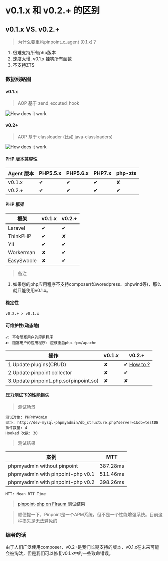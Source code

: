 # v0.1.x 和 v0.2.+ 的区别

##  v0.1.x VS. v0.2.+

> 为什么要重构pinpoint_c_agent (0.1.x)？

1. 很难支持所有php版本
2. 速度太慢, v0.1.x 挂钩所有函数
3. 不支持ZTS

### 数据线路图

#### v0.1.x

> AOP 基于 zend_excuted_hook

![How does it work](../../images/principle_v0.1.x.png)
#### v0.2+

> AOP 基于 classloader (比如 java-classloaders)

![How does it work](../../images/principle_v0.2.x.png)

#### PHP 版本兼容性

Agent 版本|PHP5.5.x|PHP5.6.x|PHP7.x |php-zts
----|-----|----|-----|---
v0.1.x|✔|✔|✔|✘
v0.2.+|✔|✔|✔|✔

#### PHP 框架

框架|v0.1.x|v0.2.+
----|-----|----|
Laravel|✔|✔
ThinkPHP|✔|✘
YII|✔|✔
Workerman|✘|✔
EasySwoole|✘|✔


> 备注

1. 如果您的php应用程序不支持composer(如woredpress、phpwind等)，那么就只能使用v0.1.x。
#### 稳定性

`v0.2.+ > v0.1.x`


#### 可维护性(动态地)

```
✔: 不会阻塞用户的应用程序
✘: 阻塞用户的应用程序: 应该重启php-fpm/apache 
```

操作|v0.1.x|v0.2.+
----|-----|----
1.Update plugins(CRUD) |✘|✔ [How to ?](https://github.com/pinpoint-apm/pinpoint-php-aop#how-to-reload-all-plugins)
2.Update pinpoint collector|✘|✔
3.Update pinpoint_php.so(pinpoint.so)|✘|✘
#### 压力测试下的性能损失

> 测试场景

```
测试对象: PHPMYAdmin
网址: http://dev-mysql-phpmyadmin/db_structure.php?server=1&db=testDB
插件数量: 4
Hooked 次数: 30
```

> 测试结果

案例|MTT
---|----
phpmyadmin without pinpoint|387.28ms
phpmyadmin with pinpoint-php v0.1|511.46ms
phpmyadmin with pinpoint-php v0.2|398.26ms


```
MTT: Mean RTT Time 
```
> [ pinpoint-php on Flraum 测试结果 ](./User%20Manual-CN.md#1.1-性能测试结果)

> 顺便提一下，Pinpoint是一个APM系统，但不是一个性能增强系统。目前这种损失是无法避免的
### 编者的话

由于人们广泛使用composer，v0.2+是我们长期支持的版本，v0.1.x在未来可能会被淘汰，但是我们可以修复v0.1.x中的一些致命错误。



